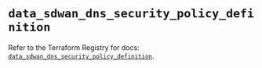 # `data_sdwan_dns_security_policy_definition`

Refer to the Terraform Registry for docs: [`data_sdwan_dns_security_policy_definition`](https://registry.terraform.io/providers/ciscodevnet/sdwan/0.8.0/docs/data-sources/dns_security_policy_definition).
